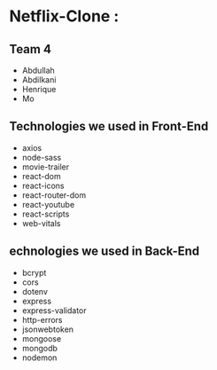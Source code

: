 # Netflix-Clone : 
## Team 4 
- Abdullah
- Abdilkani
- Henrique
- Mo

## Technologies we used in Front-End
- axios
- node-sass
- movie-trailer
- react-dom
- react-icons
- react-router-dom
- react-youtube
- react-scripts
- web-vitals

## echnologies we used in Back-End
- bcrypt
- cors
- dotenv
- express
- express-validator
- http-errors
- jsonwebtoken
- mongoose
- mongodb
- nodemon
